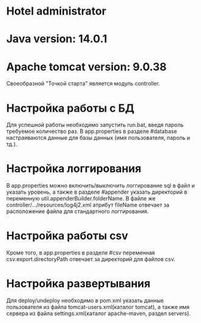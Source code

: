 # Hotel administrator

# Java version: 14.0.1

# Apache tomcat version: 9.0.38

Своеобразной "Точкой старта" является модуль controller.
# Настройка работы с БД
Для успешной работы необходимо запустить run.bat, введя пароль требуемое количество раз. В app.properties в разделе #database настраиваются данные для базы данных (имя пользователя, пароль и тд.).

# Настройка логгирования
В app.properties можно включить/выключить логгирование sql в файл и указать уровень, а также в разделе #appender указать директорий в переменную 
util.appenderBuilder.folderName. В файле же controller/.../resources/log4j2.xml атрибут fileName отвечает за расположение файла для стандартного логгирования.

# Настройка работы csv
Кроме того, в app.properties в разделе #csv переменная csv.export.directoryPath отвечает за директорий для файлов csv.

# Настройка развертывания
Для deploy/undeploy необходимо в pom.xml указать данные пользователя из файла tomcat-users.xml(каталог tomcat), а также имя сервера из файла
settings.xml(каталог apache-maven, раздел servers).